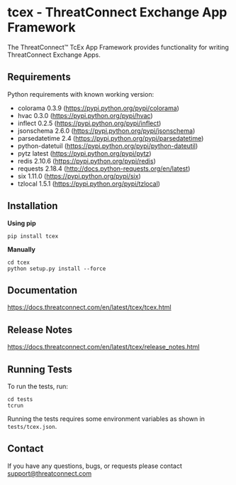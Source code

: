 tcex - ThreatConnect Exchange App Framework
============================================

The ThreatConnect&trade; TcEx App Framework provides functionality for writing ThreatConnect Exchange Apps.

Requirements
-------------

Python requirements with known working version:
 * colorama 0.3.9 (https://pypi.python.org/pypi/colorama)
 * hvac 0.3.0 (https://pypi.python.org/pypi/hvac)
 * inflect 0.2.5 (https://pypi.python.org/pypi/inflect)
 * jsonschema 2.6.0 (https://pypi.python.org/pypi/jsonschema)
 * parsedatetime 2.4 (https://pypi.python.org/pypi/parsedatetime)
 * python-datetuil (https://pypi.python.org/pypi/python-dateutil)
 * pytz latest (https://pypi.python.org/pypi/pytz)
 * redis 2.10.6 (https://pypi.python.org/pypi/redis)
 * requests 2.18.4 (http://docs.python-requests.org/en/latest)
 * six 1.11.0 (https://pypi.python.org/pypi/six)
 * tzlocal 1.5.1 (https://pypi.python.org/pypi/tzlocal)

Installation
-------------
**Using pip**

```
pip install tcex
```

**Manually**

```
cd tcex
python setup.py install --force
```

Documentation
--------------
https://docs.threatconnect.com/en/latest/tcex/tcex.html

Release Notes
--------------
https://docs.threatconnect.com/en/latest/tcex/release_notes.html

Running Tests
-------------

To run the tests, run:

```
cd tests
tcrun
```

Running the tests requires some environment variables as shown in `tests/tcex.json`.

Contact
--------
If you have any questions, bugs, or requests please contact support@threatconnect.com